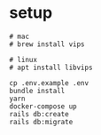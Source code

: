 # setup

    # mac
    # brew install vips

    # linux
    # apt install libvips

    cp .env.example .env
    bundle install
    yarn
    docker-compose up
    rails db:create
    rails db:migrate
